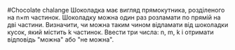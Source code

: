 #Chocolate chalange
Шоколадка має вигляд прямокутника, розділеного на n×m частинок. Шоколадку можна один раз розламати по прямій на дві частини. Визначити, чи можна таким чином відламати від шоколадки кусок, який містить k частинок. Ввести три числа: n, m, k і отримати відповідь "можна" або "не можна".